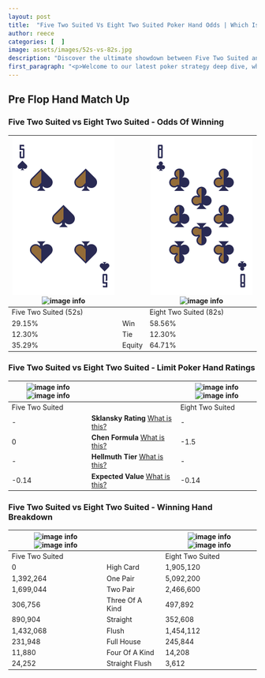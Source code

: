 ```yaml
---
layout: post
title:  "Five Two Suited Vs Eight Two Suited Poker Hand Odds | Which Is The Better Hand In Poker? A Complete Guide"
author: reece
categories: [  ]
image: assets/images/52s-vs-82s.jpg
description: "Discover the ultimate showdown between Five Two Suited and Eight Two Suited in poker! Uncover the odds, strategies, and scenarios where one hand triumphs over the other. Get ready to up your poker game with this thrilling analysis."
first_paragraph: "<p>Welcome to our latest poker strategy deep dive, where we're pitting two distinct hands against each other in a high-stakes showdown: Five Two Suited vs Eight Two Suited.</p><p>In the dynamic world of poker, every decision counts, and knowing which hand holds the upper hand is key to your success at the table.</p><p>In this article, we'll dissect these two hands, explore the scenarios where one dominates the other, and equip you with the knowledge to make strategic choices that can tip the odds in your favor.</p><p>Get ready to unravel the intriguing dynamics of these poker hands and elevate your game to new heights.</p>"
---
```




[comment]: # (sp0)

## Pre Flop Hand Match Up

<div class="table hand-ratings" markdown="1"> 



### Five Two Suited vs Eight Two Suited - Odds Of Winning


    
| ![image info](assets/images/hand1/5.png) ![image info](assets/images/hand1/2s.png) |  | ![image info](assets/images/hand2/8.png) ![image info](assets/images/hand2/2s.png) |
| -------- | -------- | -------- |
| Five Two Suited (52s) |  | Eight Two Suited (82s) |
| 29.15% | Win | 58.56% |
| 12.30% | Tie | 12.30% |
| 35.29% | Equity | 64.71% |




[comment]: # (sp1)



### Five Two Suited vs Eight Two Suited - Limit Poker Hand Ratings


    
| ![image info](https://www.riverpairs.com/assets/images/hand1/5.png) ![image info](https://www.riverpairs.com/assets/images/hand1/2s.png) |  | ![image info](https://www.riverpairs.com/assets/images/hand2/8.png) ![image info](https://www.riverpairs.com/assets/images/hand2/2s.png) |
| -------- | -------- | -------- |
| Five Two Suited |  | Eight Two Suited |
| - | **Sklansky Rating** [What is this?](/sklansky-rating-explained) | - |
| 0 | **Chen Formula** [What is this?](/chen-formula-explained) | -1.5 |
| - | **Hellmuth Tier** [What is this?](/Hellmuth-tier-explained) | - |
| -0.14 | **Expected Value** [What is this?](/expected-value-explained) | -0.14 |




[comment]: # (sp2)



### Five Two Suited vs Eight Two Suited - Winning Hand Breakdown


    
| ![image info](https://www.riverpairs.com/assets/images/hand1/5.png) ![image info](https://www.riverpairs.com/assets/images/hand1/2s.png) |  | ![image info](https://www.riverpairs.com/assets/images/hand2/8.png) ![image info](https://www.riverpairs.com/assets/images/hand2/2s.png) |
| -------- | -------- | -------- |
| Five Two Suited |  | Eight Two Suited |
| 0 | High Card | 1,905,120 |
| 1,392,264 | One Pair | 5,092,200 |
| 1,699,044 | Two Pair | 2,466,600 |
| 306,756 | Three Of A Kind | 497,892 |
| 890,904 | Straight | 352,608 |
| 1,432,068 | Flush | 1,454,112 |
| 231,948 | Full House | 245,844 |
| 11,880 | Four Of A Kind | 14,208 |
| 24,252 | Straight Flush | 3,612 |




[comment]: # (sp3)



</div>

[comment]: # (sp4)



[comment]: # (sp5)

